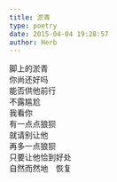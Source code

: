 ```yaml
---  
title: 淤青  
type: poetry  
date: 2015-04-04 19:28:57  
author: Herb    
---  
```

脚上的淤青  
你尚还好吗  
能否供他前行  
不露尴尬  
我看你  
有一点点狼狈  
就请别让他  
再多一点狼狈  
只要让他恰到好处  
自然而然地　恢复